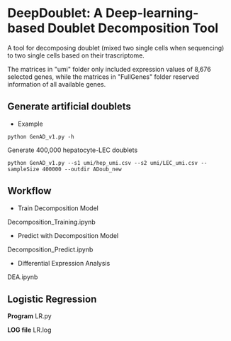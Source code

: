 DeepDoublet: A Deep-learning-based Doublet Decomposition Tool
================================================================
A tool for decomposing doublet (mixed two single cells when sequencing) to two single cells based on their trascriptome.

The matrices in "umi" folder only included expression values of 8,676 selected genes, while the matrices in "FullGenes" folder reserved information of all available genes.

## Generate artificial doublets
* Example
```
python GenAD_v1.py -h
```
Generate 400,000 hepatocyte-LEC doublets
```
python GenAD_v1.py --s1 umi/hep_umi.csv --s2 umi/LEC_umi.csv --sampleSize 400000 --outdir ADoub_new
```
## Workflow
* Train Decomposition Model

Decomposition_Training.ipynb
* Predict with Decomposition Model

Decomposition_Predict.ipynb
* Differential Expression Analysis

DEA.ipynb
## Logistic Regression
__Program__ LR.py

__LOG file__ LR.log
